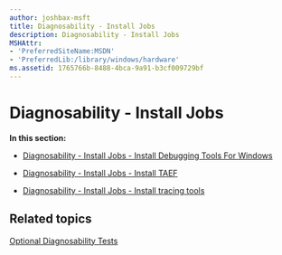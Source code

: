 ```yaml
---
author: joshbax-msft
title: Diagnosability - Install Jobs
description: Diagnosability - Install Jobs
MSHAttr:
- 'PreferredSiteName:MSDN'
- 'PreferredLib:/library/windows/hardware'
ms.assetid: 1765766b-8488-4bca-9a91-b3cf009729bf
---
```


# Diagnosability - Install Jobs


**In this section:**

-   [Diagnosability - Install Jobs - Install Debugging Tools For Windows](diagnosability---install-jobs---install-debugging-tools-for-windows-105e9d96-28ef-418d-9836-d0ca529029d0.md)

-   [Diagnosability - Install Jobs - Install TAEF](diagnosability---install-jobs---install-taef-076d482e-87ab-49f7-88ec-4e0ab4519ab5.md)

-   [Diagnosability - Install Jobs - Install tracing tools](diagnosability---install-jobs---install-tracing-tools-147a1834-d3b3-4604-8515-4aa26ebc099c.md)

## Related topics


[Optional Diagnosability Tests](optional-diagnosability-tests.md)

 

 







